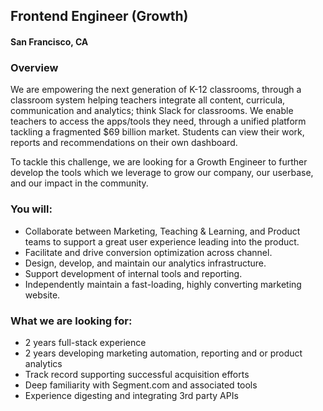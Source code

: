 ## Frontend Engineer (Growth)
#### San Francisco, CA

### Overview
We are empowering the next generation of K-12 classrooms, through a classroom system helping teachers integrate all content, curricula, communication and analytics; think Slack for classrooms. We enable teachers to access the apps/tools they need, through a unified platform tackling a fragmented $69 billion market. Students can view their work, reports and recommendations on their own dashboard.

To tackle this challenge, we are looking for a Growth Engineer to further develop the tools which we leverage to grow our company, our userbase, and our impact in the community.

### You will:
+ Collaborate between Marketing, Teaching & Learning, and Product teams to support a great user experience leading into the product.
+ Facilitate and drive conversion optimization across channel.
+ Design, develop, and maintain our analytics infrastructure.
+ Support development of internal tools and reporting.
+ Independently maintain a fast-loading, highly converting marketing website.

### What we are looking for:
+ 2 years full-stack experience
+ 2 years developing marketing automation, reporting and or product analytics
+ Track record supporting successful acquisition efforts
+ Deep familiarity with Segment.com and associated tools
+ Experience digesting and integrating 3rd party APIs

